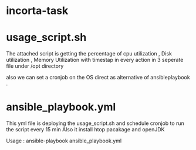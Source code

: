# incorta-task
# usage_script.sh 
The attached script is getting the percentage of cpu utilization , Disk utilization , Memory Utilization with timestap in every action in 3 seperate file under /opt directory 

also we can set a cronjob on the OS direct as alternative of ansibleplaybook .

# ansible_playbook.yml 

This yml file is deploying the usage_script.sh and schedule cronjob to run the script every 15 min 
Also it install htop pacakage and openJDK 

Usage :
ansible-playbook ansible_playbook.yml 

